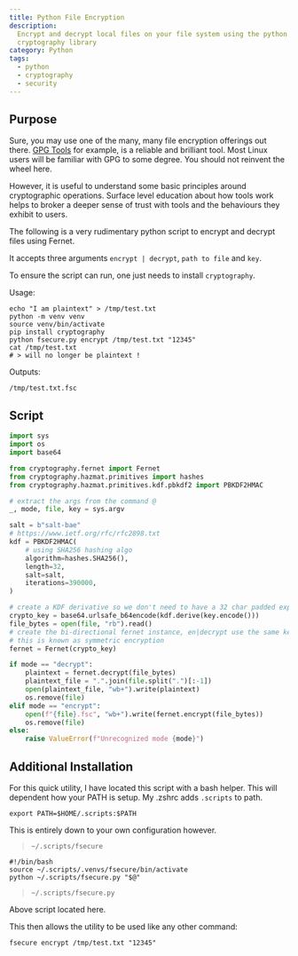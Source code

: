 ```yaml
---
title: Python File Encryption
description:
  Encrypt and decrypt local files on your file system using the python
  cryptography library
category: Python
tags:
  - python
  - cryptography
  - security
---
```


## Purpose

Sure, you may use one of the many, many file encryption offerings out there.
[GPG Tools](https://gnupg.org/) for example, is a reliable and brilliant tool.
Most Linux users will be familiar with GPG to some degree. You should not
reinvent the wheel here.

However, it is useful to understand some basic principles around cryptographic
operations. Surface level education about how tools work helps to broker a
deeper sense of trust with tools and the behaviours they exhibit to users.

The following is a very rudimentary python script to encrypt and decrypt files
using Fernet.

It accepts three arguments `encrypt | decrypt`, `path to file` and `key`.

To ensure the script can run, one just needs to install `cryptography`.

Usage:

```shell
echo "I am plaintext" > /tmp/test.txt
python -m venv venv
source venv/bin/activate
pip install cryptography
python fsecure.py encrypt /tmp/test.txt "12345"
cat /tmp/test.txt
# > will no longer be plaintext !

```

Outputs:

`/tmp/test.txt.fsc`

## Script

```python
import sys
import os
import base64

from cryptography.fernet import Fernet
from cryptography.hazmat.primitives import hashes
from cryptography.hazmat.primitives.kdf.pbkdf2 import PBKDF2HMAC

# extract the args from the command @
_, mode, file, key = sys.argv

salt = b"salt-bae"
# https://www.ietf.org/rfc/rfc2898.txt
kdf = PBKDF2HMAC(
    # using SHA256 hashing algo
    algorithm=hashes.SHA256(),
    length=32,
    salt=salt,
    iterations=390000,
)

# create a KDF derivative so we don't need to have a 32 char padded expression
crypto_key = base64.urlsafe_b64encode(kdf.derive(key.encode()))
file_bytes = open(file, "rb").read()
# create the bi-directional fernet instance, en|decrypt use the same key. Note:
# this is known as symmetric encryption
fernet = Fernet(crypto_key)

if mode == "decrypt":
    plaintext = fernet.decrypt(file_bytes)
    plaintext_file = ".".join(file.split(".")[:-1])
    open(plaintext_file, "wb+").write(plaintext)
    os.remove(file)
elif mode == "encrypt":
    open(f"{file}.fsc", "wb+").write(fernet.encrypt(file_bytes))
    os.remove(file)
else:
    raise ValueError(f"Unrecognized mode {mode}")
```

## Additional Installation

For this quick utility, I have located this script with a bash helper. This will
dependent how your PATH is setup. My .zshrc adds `.scripts` to path.

```shell
export PATH=$HOME/.scripts:$PATH
```

This is entirely down to your own configuration however.

> `~/.scripts/fsecure`

```shell
#!/bin/bash
source ~/.scripts/.venvs/fsecure/bin/activate
python ~/.scripts/fsecure.py "$@"
```

> `~/.scripts/fsecure.py`

Above script located here.

This then allows the utility to be used like any other command:

`fsecure encrypt /tmp/test.txt "12345"`
